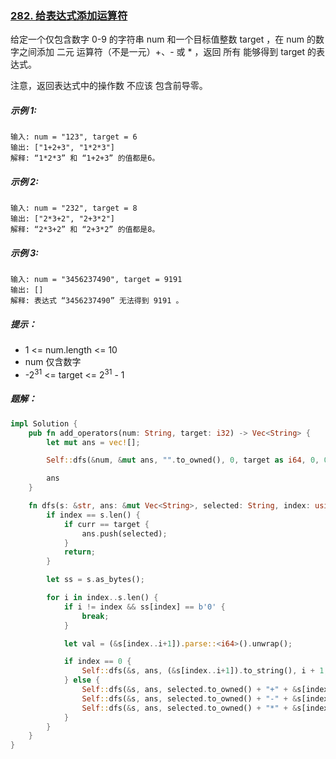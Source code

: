 ### [282. 给表达式添加运算符](https://leetcode.cn/problems/expression-add-operators/)
给定一个仅包含数字 0-9 的字符串 num 和一个目标值整数 target ，在 num 的数字之间添加 二元 运算符（不是一元）+、- 或 * ，返回 所有 能够得到 target 的表达式。

注意，返回表达式中的操作数 不应该 包含前导零。



##### 示例 1:
```
输入: num = "123", target = 6
输出: ["1+2+3", "1*2*3"]
解释: “1*2*3” 和 “1+2+3” 的值都是6。
```

##### 示例 2:
```
输入: num = "232", target = 8
输出: ["2*3+2", "2+3*2"]
解释: “2*3+2” 和 “2+3*2” 的值都是8。
```

##### 示例 3:
```
输入: num = "3456237490", target = 9191
输出: []
解释: 表达式 “3456237490” 无法得到 9191 。
```

##### 提示：
- 1 <= num.length <= 10
- num 仅含数字
- -2<sup>31</sup> <= target <= 2<sup>31</sup> - 1

##### 题解：
```rust
impl Solution {
    pub fn add_operators(num: String, target: i32) -> Vec<String> {
        let mut ans = vec![];

        Self::dfs(&num, &mut ans, "".to_owned(), 0, target as i64, 0, 0);

        ans
    }

    fn dfs(s: &str, ans: &mut Vec<String>, selected: String, index: usize, target: i64, prev: i64, curr: i64) {
        if index == s.len() {
            if curr == target {
                ans.push(selected);
            }
            return;
        }

        let ss = s.as_bytes();

        for i in index..s.len() {
            if i != index && ss[index] == b'0' {
                break;
            }

            let val = (&s[index..i+1]).parse::<i64>().unwrap();

            if index == 0 {
                Self::dfs(&s, ans, (&s[index..i+1]).to_string(), i + 1, target, val, val);
            } else {
                Self::dfs(&s, ans, selected.to_owned() + "+" + &s[index..i+1], i + 1, target, val, curr + val);
                Self::dfs(&s, ans, selected.to_owned() + "-" + &s[index..i+1], i + 1, target, -val, curr - val);
                Self::dfs(&s, ans, selected.to_owned() + "*" + &s[index..i+1], i + 1, target, prev * val, curr - prev + prev * val);
            }
        }
    }
}
```
